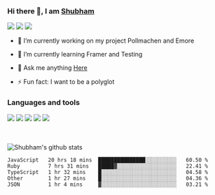 ### Hi there 👋, I am <a href="https://shubhski.dev/" target="_blank">Shubham</a>

<a href="https://twitter.com/shubhski" target="_blank"><img src="https://img.icons8.com/color/48/000000/twitter.png"/></a>
<a href="https://www.linkedin.com/in/shubhski/" target="_blank"><img src="https://img.icons8.com/fluent/48/000000/linkedin.png"/></a>
<a href="mailto:shubham88ingh@gmail.com"><img src="https://img.icons8.com/ios/48/000000/important-mail.png"/></a>

- 🔭 I’m currently working on  my project Pollmachen and Emore
- 🌱 I’m currently learning Framer and Testing 

- 💬 Ask me anything [Here](https://github.com/shubhsk88/shubhsk88/issues)
- ⚡ Fun fact: I want to be a polyglot 

### Languages and tools


<div>
<img src="https://img.icons8.com/plasticine/48/000000/react.png"/>
<img src="https://img.icons8.com/color/48/000000/graphql.png"/>
<img src="https://img.icons8.com/color/48/000000/javascript.png"/>
<img src="https://img.icons8.com/color/48/000000/mongodb.png"/>
<img src="https://img.icons8.com/color/48/000000/nodejs.png"/>
</div>
<br/>
<br/>


![Shubham's github stats](https://github-readme-stats.vercel.app/api?username=shubhsk88&count_private=true&theme=theme=radical)

<!--START_SECTION:waka-->
```text
JavaScript   20 hrs 18 mins  ███████████████░░░░░░░░░░   60.50 % 
Ruby         7 hrs 31 mins   █████▓░░░░░░░░░░░░░░░░░░░   22.41 % 
TypeScript   1 hr 32 mins    █░░░░░░░░░░░░░░░░░░░░░░░░   04.58 % 
Other        1 hr 27 mins    █░░░░░░░░░░░░░░░░░░░░░░░░   04.36 % 
JSON         1 hr 4 mins     ▓░░░░░░░░░░░░░░░░░░░░░░░░   03.21 % 
```
<!--END_SECTION:waka-->



